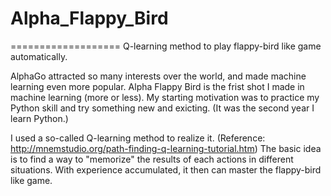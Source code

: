 # Alpha_Flappy_Bird
===================
Q-learning method to play flappy-bird like game automatically.

AlphaGo attracted so many interests over the world, and made machine learning even more popular. Alpha Flappy Bird is the frist shot I made in machine learning (more or less). My starting motivation was to practice my Python skill and try something new and exicting. (It was the second year I learn Python.)

I used a so-called Q-learning method to realize it. (Reference: http://mnemstudio.org/path-finding-q-learning-tutorial.htm) The basic idea is to find a way to "memorize" the results of each actions in different situations. With experience accumulated, it then can master the flappy-bird like game.
